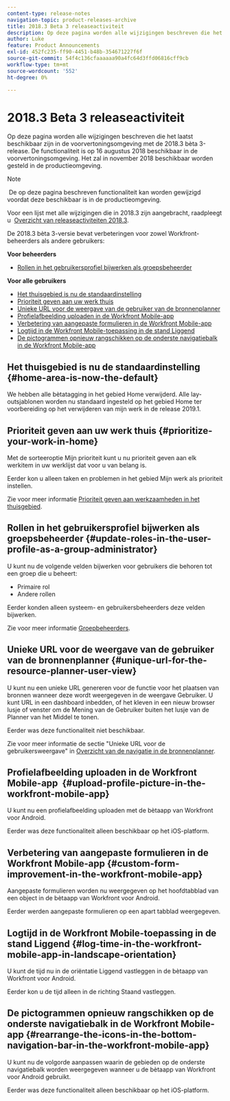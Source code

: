 ```yaml
---
content-type: release-notes
navigation-topic: product-releases-archive
title: 2018.3 Beta 3 releaseactiviteit
description: Op deze pagina worden alle wijzigingen beschreven die het laatst beschikbaar zijn in de voorvertoningsomgeving met de 2018.3 bèta 3-release. De functionaliteit is op 16 augustus 2018 beschikbaar in de voorvertoningsomgeving. Het zal in november 2018 beschikbaar worden gesteld in de productieomgeving.
author: Luke
feature: Product Announcements
exl-id: 452fc235-ff90-4451-b48b-354671227f6f
source-git-commit: 54f4c136cfaaaaaa90a4fc64d3ffd06816cff9cb
workflow-type: tm+mt
source-wordcount: '552'
ht-degree: 0%

---
```


# 2018.3 Beta 3 releaseactiviteit

Op deze pagina worden alle wijzigingen beschreven die het laatst beschikbaar zijn in de voorvertoningsomgeving met de 2018.3 bèta 3-release. De functionaliteit is op 16 augustus 2018 beschikbaar in de voorvertoningsomgeving. Het zal in november 2018 beschikbaar worden gesteld in de productieomgeving.

>[!NOTE]
>
> De op deze pagina beschreven functionaliteit kan worden gewijzigd voordat deze beschikbaar is in de productieomgeving.

Voor een lijst met alle wijzigingen die in 2018.3 zijn aangebracht, raadpleegt u  [Overzicht van releaseactiviteiten 2018.3](../../../../product-announcements/product-releases/quarterly-release-archive/2018.3-release-activity/2018.3-release-activity-overview.md).

De 2018.3 bèta 3-versie bevat verbeteringen voor zowel Workfront-beheerders als andere gebruikers:

**Voor beheerders**

* [Rollen in het gebruikersprofiel bijwerken als groepsbeheerder](#update-roles-in-the-user-profile-as-a-group-administrator)

**Voor alle gebruikers**

* [Het thuisgebied is nu de standaardinstelling](#home-area-is-now-the-default)
* [Prioriteit geven aan uw werk thuis](#prioritize-your-work-in-home)
* [Unieke URL voor de weergave van de gebruiker van de bronnenplanner](#unique-url-for-the-resource-planner-user-view)
* [Profielafbeelding uploaden in de Workfront Mobile-app](#upload-profile-picture-in-the-workfront-mobile-app) 
* [Verbetering van aangepaste formulieren in de Workfront Mobile-app](#custom-form-improvement-in-the-workfront-mobile-app)
* [Logtijd in de Workfront Mobile-toepassing in de stand Liggend](#log-time-in-the-workfront-mobile-app-in-landscape-orientation)
* [De pictogrammen opnieuw rangschikken op de onderste navigatiebalk in de Workfront Mobile-app](#rearrange-the-icons-in-the-bottom-navigation-bar-in-the-workfront-mobile-app)

## Het thuisgebied is nu de standaardinstelling {#home-area-is-now-the-default}

We hebben alle bètatagging in het gebied Home verwijderd. Alle lay-outsjablonen worden nu standaard ingesteld op het gebied Home ter voorbereiding op het verwijderen van mijn werk in de release 2019.1.

## Prioriteit geven aan uw werk thuis {#prioritize-your-work-in-home}

Met de sorteeroptie Mijn prioriteit kunt u nu prioriteit geven aan elk werkitem in uw werklijst dat voor u van belang is.

Eerder kon u alleen taken en problemen in het gebied Mijn werk als prioriteit instellen.

Zie voor meer informatie [Prioriteit geven aan werkzaamheden in het thuisgebied](../../../../workfront-basics/using-home/using-the-home-area/prioritize-work-in-home.md).

## Rollen in het gebruikersprofiel bijwerken als groepsbeheerder {#update-roles-in-the-user-profile-as-a-group-administrator}

U kunt nu de volgende velden bijwerken voor gebruikers die behoren tot een groep die u beheert:

* Primaire rol
* Andere rollen

Eerder konden alleen systeem- en gebruikersbeheerders deze velden bijwerken. 

Zie voor meer informatie [Groepbeheerders](../../../../administration-and-setup/manage-groups/group-roles/group-administrators.md).

## Unieke URL voor de weergave van de gebruiker van de bronnenplanner {#unique-url-for-the-resource-planner-user-view}

U kunt nu een unieke URL genereren voor de functie voor het plaatsen van bronnen wanneer deze wordt weergegeven in de weergave Gebruiker. U kunt URL in een dashboard inbedden, of het kleven in een nieuw browser lusje of venster om de Mening van de Gebruiker buiten het lusje van de Planner van het Middel te tonen.

Eerder was deze functionaliteit niet beschikbaar.

Zie voor meer informatie de sectie &quot;Unieke URL voor de gebruikersweergave&quot; in [Overzicht van de navigatie in de bronnenplanner](../../../../resource-mgmt/resource-planning/resource-planner-navigation.md).

## Profielafbeelding uploaden in de Workfront Mobile-app  {#upload-profile-picture-in-the-workfront-mobile-app}

U kunt nu een profielafbeelding uploaden met de bètaapp van Workfront voor Android.

Eerder was deze functionaliteit alleen beschikbaar op het iOS-platform. 

<!--
<p data-mc-conditions="QuicksilverOrClassic.Draft mode">For more information, see .</p>
-->

## Verbetering van aangepaste formulieren in de Workfront Mobile-app {#custom-form-improvement-in-the-workfront-mobile-app}

Aangepaste formulieren worden nu weergegeven op het hoofdtabblad van een object in de bètaapp van Workfront voor Android.

Eerder werden aangepaste formulieren op een apart tabblad weergegeven.

<!--
<p data-mc-conditions="QuicksilverOrClassic.Draft mode">For more information, see the "Editing Custom Forms" section in .</p>
-->

## Logtijd in de Workfront Mobile-toepassing in de stand Liggend {#log-time-in-the-workfront-mobile-app-in-landscape-orientation}

U kunt de tijd nu in de oriëntatie Liggend vastleggen in de bètaapp van Workfront voor Android.

Eerder kon u de tijd alleen in de richting Staand vastleggen.

<!--
<p data-mc-conditions="QuicksilverOrClassic.Draft mode">For more information, see </p>
-->

## De pictogrammen opnieuw rangschikken op de onderste navigatiebalk in de Workfront Mobile-app {#rearrange-the-icons-in-the-bottom-navigation-bar-in-the-workfront-mobile-app}

U kunt nu de volgorde aanpassen waarin de gebieden op de onderste navigatiebalk worden weergegeven wanneer u de bètaapp van Workfront voor Android gebruikt.

Eerder was deze functionaliteit alleen beschikbaar op het iOS-platform.

<!--
<p data-mc-conditions="QuicksilverOrClassic.Draft mode">For more information, see .</p>
-->
